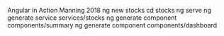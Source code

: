Angular in Action Manning 2018
ng new stocks
cd stocks
ng serve
ng generate service services/stocks
ng generate component components/summary
ng generate component components/dashboard
